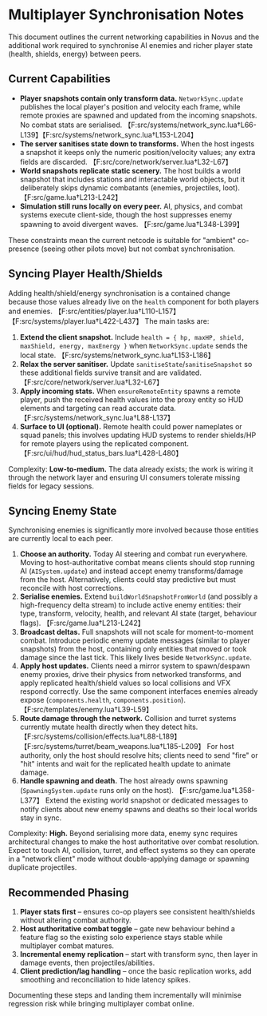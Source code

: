# Multiplayer Synchronisation Notes

This document outlines the current networking capabilities in Novus and the additional work required to synchronise AI enemies and richer player state (health, shields, energy) between peers.

## Current Capabilities

* **Player snapshots contain only transform data.** `NetworkSync.update` publishes the local player's position and velocity each frame, while remote proxies are spawned and updated from the incoming snapshots. No combat stats are serialised. 【F:src/systems/network_sync.lua†L66-L139】【F:src/systems/network_sync.lua†L153-L204】
* **The server sanitises state down to transforms.** When the host ingests a snapshot it keeps only the numeric position/velocity values; any extra fields are discarded. 【F:src/core/network/server.lua†L32-L67】
* **World snapshots replicate static scenery.** The host builds a world snapshot that includes stations and interactable world objects, but it deliberately skips dynamic combatants (enemies, projectiles, loot). 【F:src/game.lua†L213-L242】
* **Simulation still runs locally on every peer.** AI, physics, and combat systems execute client-side, though the host suppresses enemy spawning to avoid divergent waves. 【F:src/game.lua†L348-L399】

These constraints mean the current netcode is suitable for "ambient" co-presence (seeing other pilots move) but not combat synchronisation.

## Syncing Player Health/Shields

Adding health/shield/energy synchronisation is a contained change because those values already live on the `health` component for both players and enemies. 【F:src/entities/player.lua†L110-L157】【F:src/systems/player.lua†L422-L437】 The main tasks are:

1. **Extend the client snapshot.** Include `health = { hp, maxHP, shield, maxShield, energy, maxEnergy }` when `NetworkSync.update` sends the local state. 【F:src/systems/network_sync.lua†L153-L186】
2. **Relax the server sanitiser.** Update `sanitiseState`/`sanitiseSnapshot` so these additional fields survive transit and are validated. 【F:src/core/network/server.lua†L32-L67】
3. **Apply incoming stats.** When `ensureRemoteEntity` spawns a remote player, push the received health values into the proxy entity so HUD elements and targeting can read accurate data. 【F:src/systems/network_sync.lua†L88-L137】
4. **Surface to UI (optional).** Remote health could power nameplates or squad panels; this involves updating HUD systems to render shields/HP for remote players using the replicated component. 【F:src/ui/hud/hud_status_bars.lua†L428-L480】

Complexity: **Low-to-medium.** The data already exists; the work is wiring it through the network layer and ensuring UI consumers tolerate missing fields for legacy sessions.

## Syncing Enemy State

Synchronising enemies is significantly more involved because those entities are currently local to each peer.

1. **Choose an authority.** Today AI steering and combat run everywhere. Moving to host-authoritative combat means clients should stop running AI (`AISystem.update`) and instead accept enemy transforms/damage from the host. Alternatively, clients could stay predictive but must reconcile with host corrections.
2. **Serialise enemies.** Extend `buildWorldSnapshotFromWorld` (and possibly a high-frequency delta stream) to include active enemy entities: their type, transform, velocity, health, and relevant AI state (target, behaviour flags). 【F:src/game.lua†L213-L242】
3. **Broadcast deltas.** Full snapshots will not scale for moment-to-moment combat. Introduce periodic enemy update messages (similar to player snapshots) from the host, containing only entities that moved or took damage since the last tick. This likely lives beside `NetworkSync.update`.
4. **Apply host updates.** Clients need a mirror system to spawn/despawn enemy proxies, drive their physics from networked transforms, and apply replicated health/shield values so local collisions and VFX respond correctly. Use the same component interfaces enemies already expose (`components.health`, `components.position`). 【F:src/templates/enemy.lua†L39-L59】
5. **Route damage through the network.** Collision and turret systems currently mutate health directly when they detect hits. 【F:src/systems/collision/effects.lua†L88-L189】【F:src/systems/turret/beam_weapons.lua†L185-L209】 For host authority, only the host should resolve hits; clients need to send "fire" or "hit" intents and wait for the replicated health update to animate damage.
6. **Handle spawning and death.** The host already owns spawning (`SpawningSystem.update` runs only on the host). 【F:src/game.lua†L358-L377】 Extend the existing world snapshot or dedicated messages to notify clients about new enemy spawns and deaths so their local worlds stay in sync.

Complexity: **High.** Beyond serialising more data, enemy sync requires architectural changes to make the host authoritative over combat resolution. Expect to touch AI, collision, turret, and effect systems so they can operate in a "network client" mode without double-applying damage or spawning duplicate projectiles.

## Recommended Phasing

1. **Player stats first** – ensures co-op players see consistent health/shields without altering combat authority.
2. **Host authoritative combat toggle** – gate new behaviour behind a feature flag so the existing solo experience stays stable while multiplayer combat matures.
3. **Incremental enemy replication** – start with transform sync, then layer in damage events, then projectiles/abilities.
4. **Client prediction/lag handling** – once the basic replication works, add smoothing and reconciliation to hide latency spikes.

Documenting these steps and landing them incrementally will minimise regression risk while bringing multiplayer combat online.
